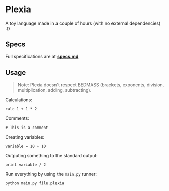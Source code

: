 # Plexia
A toy language made in a couple of hours (with no external dependencies) :D

## Specs
Full specifications are at [**specs.md**](/specs.md)

## Usage
> Note: Plexia doesn't respect BEDMASS (brackets, exponents, division, multiplication, adding, subtracting).

Calculations:
```
calc 1 + 1 * 2
```

Comments:
```
# This is a comment
```

Creating variables:
```
variable = 10 + 10
```

Outputing something to the standard output:
```
print variable / 2
```

Run everything by using the `main.py` runner:
```bash
python main.py file.plexia
```
